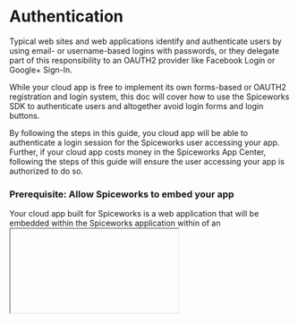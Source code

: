 # Authentication

Typical web sites and web applications identify and authenticate users
by using email- or username-based logins with passwords, or they delegate
part of this responsibility to an OAUTH2 provider like Facebook Login
or Google+ Sign-In.

While your cloud app is free to implement its own forms-based or OAUTH2
registration and login system, this doc will cover how to use the
Spiceworks SDK to authenticate users and altogether avoid login forms
and login buttons.

By following the steps in this guide, you cloud app will be able to
authenticate a login session for the Spiceworks user accessing your app.
Further, if your cloud app costs money in the Spiceworks App Center,
following the steps of this guide will ensure the user accessing your
app is authorized to do so.

### Prerequisite: Allow Spiceworks to embed your app

Your cloud app built for Spiceworks is a web application that will be
embedded within the Spiceworks application within of an <iframe>.
From within this container, your JavaScript can leverage the Spiceworks SDK
to obtain information from the hosting Spiceworks application.
Because Spiceworks applications can be installed behind firewalls inside
of any corporate domain, you must not set the `X-Frame-Options` HTTP header.

### Step 1: Trust the Spiceworks application

Not setting the `X-Frame-Options` header allows any Spiceworks application
to embed your cloud app in an <iframe>. This also means that any web site
anywhere can also embed your cloud app in an <iframe>. How can you distinguish
between valid Spiceworks applications and evil hacker empires? It starts with
your JavaScript!

The first step to authenticating access to your cloud app is to request
the application environment information using the Spiceworks SDK:

```js
card.services('environment').request('environment').then(
  function(environment){
    /* success! */
  ),
  function(errors){
    /* danger! danger! */
  });
```

The Spiceworks SDK will communicate between the <iframe> containing your
cloud app and the parent window of the Spiceworks application.
Using its own cryptographic verification, the SDK will authenticate
the hosting application. If all goes well, the JavaScript promise is fulfilled
and your first function is called with the `environment` object. If not,
the promise is rejected and your second function is called with error
information.

### Step 2: Obtain an OAUTH2 access token

An OAUTH2 access token is like a temporary password granted to your cloud app
on behalf of the Spiceworks user without the Spiceworks user having to
give you his or her password directly.

Lucky for you, requesting the environment information automatically
grants you an OAUTH2 access token via the `environment` object:

```json
{
  "app_host":
    {
      "auid": "92a450d9a3e596d7bef9ed9853b6a454"
    },
  "user":
    {
      "user_auid": "e34e59c92f43b49f9725a29f86632c12",
      "access_token": "814bd50cb926cfaebea353dd8b5f704def9e04b77372eed01f0d26f1d602e108"
    }
}
```

**_Note:_** *Additional details omitted from the JSON above.*

#### Environment

Using the `environment` object, you can now uniquely identify the hosting
application and Spiceworks user of your cloud app.

Name|Type|Description
----|----|-----------
`environment.app_host.auid`|`string`|Uniquely identifies the Spiceworks app into which your cloud app is installed
`environment.user.user_auid`|`string`|Uniquely identifies the Spiceworks user accessing your cloud app
`environment.user.access_token`|`string`|OAUTH2 access token

Both `auid` and `user_auid` are application-unique identifiers. This means they
are unique to your cloud app alone. If the same real-life user installs your
cloud app into a different installation of Spiceworks, you will see
a different `auid` but the same `user_auid`. Also, if you build more than one
cloud app, the same real-life user from the same install of Spiceworks will be
identified with a different pair of values to each of your two cloud apps.

### Step 3: Use the OAUTH2 token to authenticate the user

At this point, your JavaScript is free to use the Spiceworks SDK to do
cool and amazing things inside the browser. However, at some point you're
going to want the user to access some protected area of your cloud app,
and that means leveraging the `environment` details to complete a login.

#### Step 3a. Submit the login details to your server

A typical form-based login passes a username and password securely
to the server where it is verified. In this case, the "username" is
the combination of `environment.app_host.auid` and
`environment.user.user_auid`, and the "password" is
`environment.user.access_token`.

**Note:** OAUTH2 is 101% predicated on __always using HTTPS/SSL__ when transmitting access tokens. Never transmit an access token "in the clear".

##### Using JavaScript and jQuery

```js
$.post('https://your-server/sign_in', {
    auid: environment.app_host.auid,
    user_auid: environment.user.user_auid,
    access_token: environment.user.access_token
  });
```

##### Using JavaScript and an HTML FORM

```html
<form id="login-form" action="https://your-server/sign_in" method="post">
  <input type="hidden" id="login-auid" name="auid">
  <input type="hidden" id="login-user_auid" name="user_auid">
  <input type="hidden" id="login-access_token" name="access_token">
</form>
```
```js
document.getElementById('login-auid').value = environment.app_host.auid;
document.getElementById('login-user_auid').value = environment.user.user_auid;
document.getElementById('login-access_token').value = environment.user.access_token;
document.getElementById('login-form').submit();
```

#### Step 3b. Verify the OAUTH2 token with Spiceworks

Recall that an OAUTH2 access token is like a temporary password granted
to your cloud app. Even if it were the real user's password, you would
need to "ask" Spiceworks whether the password was right before trusting the
user. OAUTH2 is no different; your server needs to verify the authenticity
of the access token with Spiceworks.

Once the credentials have been passed to your server, submit them to
Spiceworks for verification at
https://frontend.spiceworks.com/appcenter/api/app_user_authorization
by passing the following parameters:

Key|Value
---|-----
`access_token`|The access token originally obtained from `environment.user.access_token`
`host_auid`|The host identifier originally obtained from `environment.app_host.auid`
`app_secret`|The OAUTH2 secret key generated for you when you first created your cloud app with Spiceworks

**Note:** You are not sending the `user_auid`.

In response, you will receive an `HTTP 200 OK` result with authorization information:

```json
{
 "authorization":
   {
     "namespace": "your-app-namespace",
     "host_auid": "92a450d9a3e596d7bef9ed9853b6a454",
     "user_auid": "e34e59c92f43b49f9725a29f86632c12"
   }
}
```

Verify that these 3 values match your expectation.

If the user is not authorized you will receive an `HTTP 403 Forbidden` result with error information:

```json
{
 "errors": ["User is not authorized for your application"]
}
```


##### Testing with cURL

```bash
$ curl -G -X GET -H "Accept: application/json" -d "access_token=814bd50cb926cfaebea353dd8b5f704def9e04b77372eed01f0d26f1d602e108" -d "app_secret=bfda03b8c726a62309fe624f0ba4228b6a2e0cd8c5c4d518ded4758e43ac21c3" -d "host_auid=92a450d9a3e596d7bef9ed9853b6a454" https://frontend.spiceworks.com/appcenter/api/app_user_authorization
```

##### Ruby

```ruby
JSON.parse Net::HTTP.get(URI.parse('https://frontend.spiceworks.com/appcenter/api/app_user_authorization.json?' + {access_token: '814bd50cb926cfaebea353dd8b5f704def9e04b77372eed01f0d26f1d602e108', app_secret: 'bfda03b8c726a62309fe624f0ba4228b6a2e0cd8c5c4d518ded4758e43ac21c3', host_auid: '92a450d9a3e596d7bef9ed9853b6a454'}.to_query))
```

### Best practices

* Creating cookie-based sessions
* Spiceworks app authorization versus user authorizations

### Further reading

